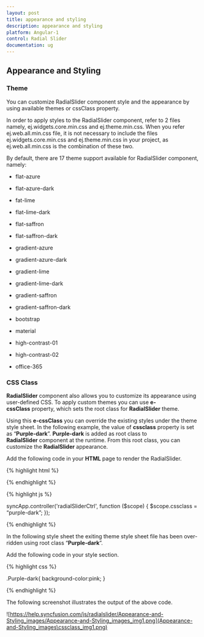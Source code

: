 ```yaml
---
layout: post
title: appearance and styling
description: appearance and styling
platform: Angular-1
control: Radial Slider
documentation: ug
---
```


## Appearance and Styling

### Theme

You can customize RadialSlider component style and the appearance by using available themes or cssClass property.

In order to apply styles to the RadialSlider component, refer to 2 files namely, ej.widgets.core.min.css and ej.theme.min.css. When you refer ej.web.all.min.css file, it is not necessary to include the files ej.widgets.core.min.css and ej.theme.min.css in your project, as ej.web.all.min.css is the combination of these two.

By default, there are 17 theme support available for RadialSlider component, namely:

* flat-azure

* flat-azure-dark

* fat-lime

* flat-lime-dark

* flat-saffron

* flat-saffron-dark

* gradient-azure

* gradient-azure-dark

* gradient-lime

* gradient-lime-dark

* gradient-saffron

* gradient-saffron-dark

* bootstrap

* material

* high-contrast-01

* high-contrast-02

* office-365

### CSS Class

**RadialSlider** component also allows you to customize its appearance using user-defined CSS. To apply custom themes you can use **e-cssClass** property, which sets the root class for **RadialSlider** theme.

Using this **e-cssClass** you can override the existing styles under the theme style sheet. In the following example, the value of **cssclass** property is set as “**Purple-dark**”. **Purple-dark** is added as root class to **RadialSlider** component at the runtime. From this root class, you can customize the **RadialSlider** appearance.

Add the following code in your **HTML** page to render the RadialSlider.

{% highlight html %}


<div id="angularRadialSlider" ej-radialslider e-cssclass="cssclass" e-innercircleimageurl="http://js.syncfusion.com/demos/web/content/images/radialslider/chevron-right.png"></div>


{% endhighlight %}


{% highlight js %}

syncApp.controller('radialSliderCtrl', function ($scope) {
        $scope.cssclass = “purple-dark”;
    });


{% endhighlight %}


In the following style sheet the exiting theme style sheet file has been over-ridden using root class “**Purple-dark**”.

Add the following code in your style section.

{% highlight css %}


.Purple-dark{ background-color:pink; }


{% endhighlight %}


The following screenshot illustrates the output of the above code.

![https://help.syncfusion.com/js/radialslider/Appearance-and-Styling_images/Appearance-and-Styling_images_img1.png](Appearance-and-Styling_images\cssclass_img1.png)


